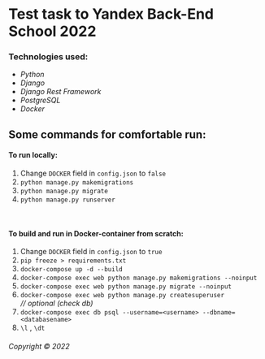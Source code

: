 # Test task to Yandex Back-End School 2022   


### Technologies used:  
* _Python_
* _Django_
* _Django Rest Framework_
* _PostgreSQL_
* _Docker_   


## Some commands for comfortable run:  

#### To run locally:  
1. Change `DOCKER` field in `config.json` to `false`  
2. `python manage.py makemigrations`  
3. `python manage.py migrate`  
4. `python manage.py runserver`  

&nbsp;  
#### To build and run in Docker-container from scratch:   
1. Change `DOCKER` field in `config.json` to `true`  
2. `pip freeze > requirements.txt`  
3. `docker-compose up -d --build`  
4. `docker-compose exec web python manage.py makemigrations --noinput`  
5. `docker-compose exec web python manage.py migrate --noinput`  
6. `docker-compose exec web python manage.py createsuperuser`  
_// optional (check db)_  
7. `docker-compose exec db psql --username=<username> --dbname=<databasename>`   
8. `\l` , `\dt`  




###### Copyright © 2022